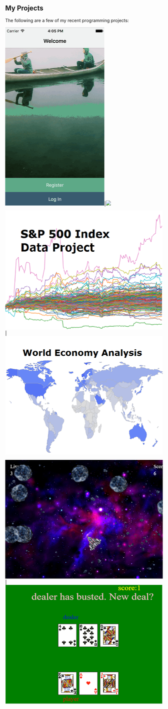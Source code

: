 ## My Projects

The following are a few of my recent programming projects:


[![](assets/FlashChat.png)](https://github.com/pearlmiumiu/personal-chat-app)|[![](assets/guessANum.png)](https://github.com/pearlmiumiu/GuessingGame)

[![](assets/spx500.png)](https://github.com/pearlmiumiu/spx500_data_project)|[![](assets/world.png)](https://github.com/pearlmiumiu/world_economic_data_analysis)

[![](assets/space_ship.png)](http://www.codeskulptor.org/#user42_rpXmgbVwPN_1.py)|[![](assets/blackjack.png)](http://www.codeskulptor.org/#user42_4Zo1t6ZnSe_0.py)